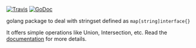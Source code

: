 [![Travis](https://travis-ci.org/etnz/stringset.svg?branch=master)](https://travis-ci.org/etnz/stringset.svg?branch=master)
[![GoDoc](https://godoc.org/github.com/etnz/stringset?status.svg)](https://godoc.org/github.com/etnz/stringset)

golang package to deal with stringset defined as `map[string]interface{}`

It offers simple operations like Union, Intersection, etc. Read the [documentation](https://godoc.org/github.com/etnz/stringset) for more details.

